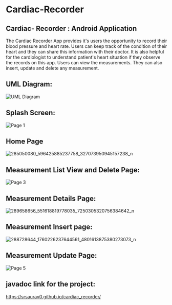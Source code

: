 # Cardiac-Recorder
## Cardiac- Recorder : Android Application
The Cardiac Recorder App provides it's users the opportunity to record their blood pressure and heart rate.
Users can keep track of the condition of their heart and they can share this information with their doctor. 
It is also helpful for the cardiologist to understand patient's heart situation if they observe the records
on this app.
Users can view the measurements. They can also insert, update and delete any measurement.   


## UML Diagram:
![UML Diagram](https://user-images.githubusercontent.com/86628671/177011652-0f18d34c-5d91-4349-b429-92eb067ba3ec.png)

## Splash Screen:
![Page 1](https://user-images.githubusercontent.com/86628671/177011533-413003ab-4a71-4c20-baaf-b5e8a8c1e4b7.png)

## Home Page
![285050080_596425885237758_327073950945157238_n](https://user-images.githubusercontent.com/66021268/177011995-f0651e4a-05bf-4c32-945e-6dab18e25cfd.png)

## Measurement List View and Delete Page:
![Page 3](https://user-images.githubusercontent.com/86628671/177011571-79d9e0f2-6d42-42cd-bd40-2585886a3c2b.png)

## Measurement Details Page:
![289658656_551618819778035_7250305320756384642_n](https://user-images.githubusercontent.com/66021268/177012116-613cf36f-ed3e-441c-a230-895d2a6a16d1.png)

## Measurement Insert page:
![288728644_1760226237644561_4801613875380273073_n](https://user-images.githubusercontent.com/66021268/177012075-239fbc43-dc74-430d-be1a-4638204bf120.png)

## Measurement Update Page:
![Page 5](https://user-images.githubusercontent.com/86628671/177011604-7deb4dc1-63da-4767-9065-a8dbbf40b580.png)

## javadoc link for the project:
https://srsaurav0.github.io/cardiac_recorder/
